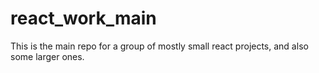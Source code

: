 # react_work_main
This is the main repo for a group of mostly small react projects, and also some larger ones.
